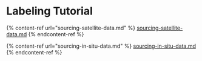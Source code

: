 # Labeling Tutorial

{% content-ref url="sourcing-satellite-data.md" %}
[sourcing-satellite-data.md](sourcing-satellite-data.md)
{% endcontent-ref %}

{% content-ref url="sourcing-in-situ-data.md" %}
[sourcing-in-situ-data.md](sourcing-in-situ-data.md)
{% endcontent-ref %}

